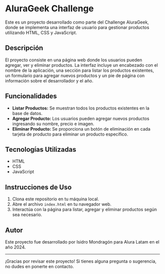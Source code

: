 # AluraGeek Challenge

Este es un proyecto desarrollado como parte del Challenge AluraGeek, donde se implementa una interfaz de usuario para gestionar productos utilizando HTML, CSS y JavaScript.

## Descripción

El proyecto consiste en una página web donde los usuarios pueden agregar, ver y eliminar productos. La interfaz incluye un encabezado con el nombre de la aplicación, una sección para listar los productos existentes, un formulario para agregar nuevos productos y un pie de página con información sobre el desarrollador y el año.

## Funcionalidades

- **Listar Productos:** Se muestran todos los productos existentes en la base de datos.
- **Agregar Producto:** Los usuarios pueden agregar nuevos productos ingresando su nombre, precio e imagen.
- **Eliminar Producto:** Se proporciona un botón de eliminación en cada tarjeta de producto para eliminar un producto específico.

## Tecnologías Utilizadas

- HTML
- CSS
- JavaScript

## Instrucciones de Uso

1. Clona este repositorio en tu máquina local.
2. Abre el archivo `index.html` en tu navegador web.
3. Interactúa con la página para listar, agregar y eliminar productos según sea necesario.


## Autor

Este proyecto fue desarrollado por Isidro Mondragón para Alura Latam en el año 2024.

---

¡Gracias por revisar este proyecto! Si tienes alguna pregunta o sugerencia, no dudes en ponerte en contacto.
